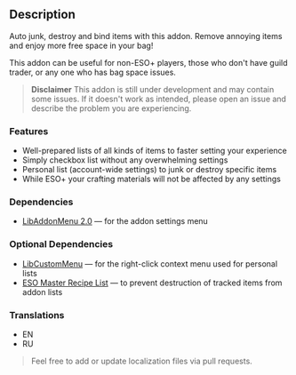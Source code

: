 ## Description
Auto junk, destroy and bind items with this addon. Remove annoying items and enjoy more free space in your bag!

This addon can be useful for non-ESO+ players, those who don't have guild trader, or any one who has bag space issues.

> **Disclaimer**
> This addon is still under development and may contain some issues. If it doesn't work as intended, please open an issue and describe the problem you are experiencing.

### Features
- Well-prepared lists of all kinds of items to faster setting your experience
- Simply checkbox list without any overwhelming settings
- Personal list (account-wide settings) to junk or destroy specific items
- While ESO+ your crafting materials will not be affected by any settings

### Dependencies
- [LibAddonMenu 2.0](https://www.esoui.com/downloads/info7-LibAddonMenu.html) — for the addon settings menu

### Optional Dependencies
- [LibCustomMenu](https://www.esoui.com/downloads/info1146-LibCustomMenu.html) — for the right-click context menu used for personal lists
- [ESO Master Recipe List](https://www.esoui.com/downloads/info1043-ESOMasterRecipeList.html) — to prevent destruction of tracked items from addon lists

### Translations
- EN
- RU

> Feel free to add or update localization files via pull requests.
